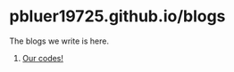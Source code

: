 # pbluer19725.github.io/blogs

The blogs we write is here.

1. [Our codes!](/20250504-ourCodes!.html)
